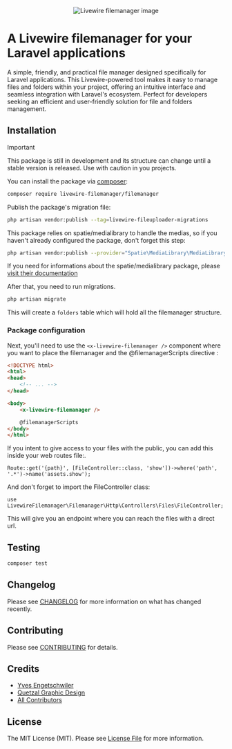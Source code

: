 <p align="center"><img src="https://github.com/livewire-filemanager/filemanager/raw/master/images/banner.png" alt="Livewire filemanager image"></p>

# A Livewire filemanager for your Laravel applications

A simple, friendly, and practical file manager designed specifically for Laravel applications. This Livewire-powered tool makes it easy to manage files and folders within your project, offering an intuitive interface and seamless integration with Laravel's ecosystem. Perfect for developers seeking an efficient and user-friendly solution for file and folders management.

## Installation

> [!IMPORTANT]
> This package is still in development and its structure can change until a stable version is released. Use with caution in you projects.

You can install the package via [composer](https://getcomposer.org):

```bash
composer require livewire-filemanager/filemanager
```

Publish the package's migration file:

```bash
php artisan vendor:publish --tag=livewire-fileuploader-migrations
```

This package relies on spatie/medialibrary to handle the medias, so if you haven't already configured the package, don't forget this step:

```bash
php artisan vendor:publish --provider="Spatie\MediaLibrary\MediaLibraryServiceProvider" --tag="medialibrary-migrations"
```

If you need for informations about the spatie/medialibrary package, please [visit their documentation](https://spatie.be/docs/laravel-medialibrary)

After that, you need to run migrations.

```bash
php artisan migrate
```

This will create a `folders` table which will hold all the filemanager structure.

### Package configuration

Next, you'll need to use the `<x-livewire-filemanager />` component where you want to place the filemanager and the @filemanagerScripts directive :

```html
<!DOCTYPE html>
<html>
<head>
    <!-- ... -->
</head>

<body>
    <x-livewire-filemanager />

    @filemanagerScripts
</body>
</html>
```

If you intent to give access to your files with the public, you can add this inside your web routes file:.

```
Route::get('{path}', [FileController::class, 'show'])->where('path', '.*')->name('assets.show');
```

And don't forget to import the FileController class:

```
use LivewireFilemanager\Filemanager\Http\Controllers\Files\FileController;
```

This will give you an endpoint where you can reach the files with a direct url.

## Testing

```bash
composer test
```

## Changelog

Please see [CHANGELOG](CHANGELOG.md) for more information on what has changed recently.

## Contributing

Please see [CONTRIBUTING](CONTRIBUTING.md) for details.

## Credits

- [Yves Engetschwiler](https://github.com/bee-interactive)
- [Quetzal Graphic Design](https://quetzal.ch/)
- [All Contributors](../../contributors)

## License

The MIT License (MIT). Please see [License File](LICENSE.md) for more information.

